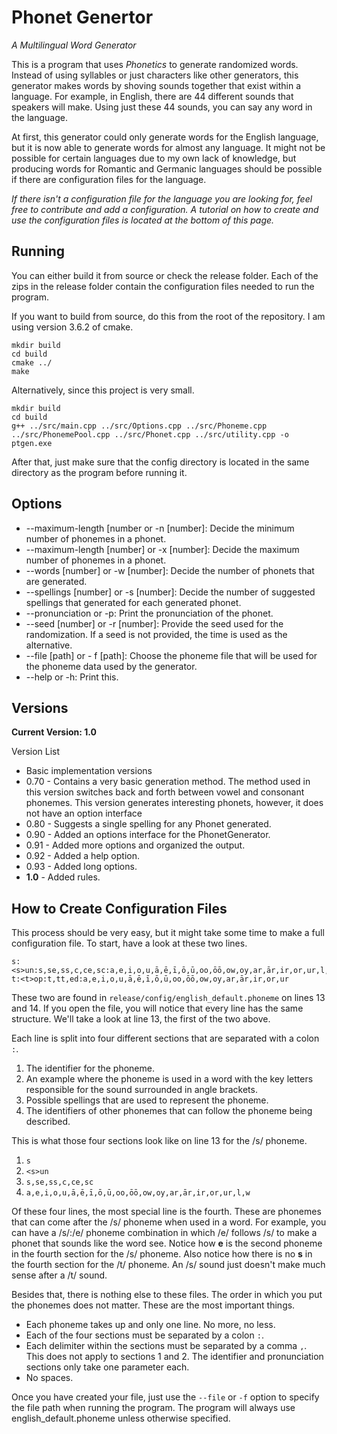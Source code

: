 # Phonet Genertor
*A Multilingual Word Generator*

This is a program that uses *Phonetics* to generate randomized words. Instead of using syllables or just characters like other generators, this generator makes words by shoving sounds together that exist within a language. For example, in English, there are 44 different sounds that speakers will make. Using just these 44 sounds, you can say any word in the language.

At first, this generator could only generate words for the English language, but it is now able to generate words for almost any language. It might not be possible for certain languages due to my own lack of knowledge, but producing words for Romantic and Germanic languages should be possible if there are configuration files for the language.

*If there isn't a configuration file for the language you are looking for, feel free to contribute and add a configuration. A tutorial on how to create and use the configuration files is located at the bottom of this page.*

## Running

You can either build it from source or check the release folder. Each of the zips in the release folder contain the configuration files needed to run the program.

If you want to build from source, do this from the root of the repository.
I am using version 3.6.2 of cmake.

```
mkdir build
cd build
cmake ../
make
```

Alternatively, since this project is very small.

```
mkdir build
cd build
g++ ../src/main.cpp ../src/Options.cpp ../src/Phoneme.cpp ../src/PhonemePool.cpp ../src/Phonet.cpp ../src/utility.cpp -o ptgen.exe
```

After that, just make sure that the config directory is located in the same directory as the program before running it.

## Options
- --maximum-length [number or -n [number]: Decide the minimum number of phonemes in a phonet.
- --maximum-length [number] or -x [number]: Decide the maximum number of phonemes in a phonet.
- --words [number] or -w [number]: Decide the number of phonets that are generated.
- --spellings [number] or -s [number]: Decide the number of suggested spellings that generated for each generated phonet.
- --pronunciation or -p: Print the pronunciation of the phonet.
- --seed [number] or -r [number]: Provide the seed used for the randomization. If a seed is not provided, the time is used as the alternative.
- --file [path] or - f [path]: Choose the phoneme file that will be used for the phoneme data used by the generator.
- --help or -h: Print this.

## Versions
**Current Version: 1.0**

Version List
- Basic implementation versions
- 0.70 - Contains a very basic generation method. The method used in this version switches back and forth between vowel and consonant phonemes. This version generates interesting phonets, however, it does not have an option interface
- 0.80 - Suggests a single spelling for any Phonet generated.
- 0.90 - Added an options interface for the PhonetGenerator.
- 0.91 - Added more options and organized the output.
- 0.92 - Added a help option.
- 0.93 - Added long options.
- **1.0** - Added rules.

## How to Create Configuration Files
This process should be very easy, but it might take some time to make a full configuration file. To start, have a look at these two lines.

```
s:<s>un:s,se,ss,c,ce,sc:a,e,i,o,u,ā,ē,ī,ō,ū,oo,ōō,ow,oy,ar,ār,ir,or,ur,l,w
t:<t>op:t,tt,ed:a,e,i,o,u,ā,ē,ī,ō,ū,oo,ōō,ow,oy,ar,ār,ir,or,ur
```

These two are found in `release/config/english_default.phoneme` on lines 13 and 14. If you open the file, you will notice that every line has the same structure. We'll take a look at line 13, the first of the two above.

Each line is split into four different sections that are separated with a colon `:`.

1. The identifier for the phoneme.
2. An example where the phoneme is used in a word with the key letters responsible for the sound surrounded in angle brackets.
3. Possible spellings that are used to represent the phoneme.
4. The identifiers of other phonemes that can follow the phoneme being described.

This is what those four sections look like on line 13 for the /s/ phoneme.

1. `s`
2. `<s>un`
3. `s,se,ss,c,ce,sc`
4. `a,e,i,o,u,ā,ē,ī,ō,ū,oo,ōō,ow,oy,ar,ār,ir,or,ur,l,w`

Of these four lines, the most special line is the fourth. These are phonemes that can come after the /s/ phoneme when used in a word. For example, you can have a /s/:/e/ phoneme combination in which /e/ follows /s/ to make a phonet that sounds like the word see. Notice how **e** is the second phoneme in the fourth section for the /s/ phoneme. Also notice how there is no **s** in the fourth section for the /t/ phoneme. An /s/ sound just doesn't make much sense after a /t/ sound.

Besides that, there is nothing else to these files. The order in which you put the phonemes does not matter. These are the most important things.

- Each phoneme takes up and only one line. No more, no less.
- Each of the four sections must be separated by a colon `:`.
- Each delimiter within the sections must be separated by a comma `,`. This does not apply to sections 1 and 2. The identifier and pronunciation sections only take one parameter each.
- No spaces.

Once you have created your file, just use the `--file` or `-f` option to specify the file path when running the program. The program will always use english_default.phoneme unless otherwise specified.
